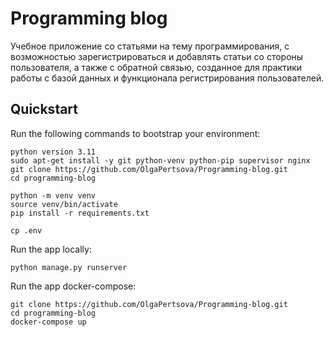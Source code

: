 # Programming blog

Учебное приложение со статьями на тему программирования, с возможностью зарегистрироваться и добавлять статьи со стороны пользователя, а также с обратной связью, созданное для практики работы с базой данных и функционала регистрирования пользователей.

## Quickstart

Run the following commands to bootstrap your environment:

    python version 3.11
    sudo apt-get install -y git python-venv python-pip supervisor nginx 
    git clone https://github.com/OlgaPertsova/Programming-blog.git
    cd programming-blog
    
    python -m venv venv
    source venv/bin/activate
    pip install -r requirements.txt

    cp .env

Run the app locally:

    python manage.py runserver

Run the app docker-compose:

    git clone https://github.com/OlgaPertsova/Programming-blog.git
    cd programming-blog
    docker-compose up
